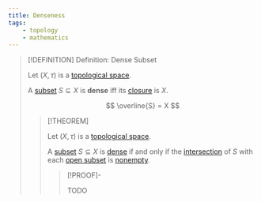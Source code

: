```yaml
---
title: Denseness
tags:
    - topology
    - mathematics
---
```



>[!DEFINITION] Definition: Dense Subset
>
>Let $(X, \tau)$ is a [topological space](../Topological%20Spaces/index.md).
>
>A [subset](../../Set%20Theory/Sets.md) $S \subseteq X$ is **dense** iff its [closure](Closure.md) is $X$.
>
>$$
>\overline{S} = X
>$$
>
>>[!THEOREM]
>>
>>Let $(X, \tau)$ is a [topological space](../Topological%20Spaces/index.md).
>>
>>A [subset](../../Set%20Theory/Sets.md) $S \subseteq X$ is [dense](Denseness.md) if and only if the [intersection](../../Set%20Theory/Set%20Operations.md) of $S$ with each [open subset](../Topological%20Spaces/Open%20Sets.md) is [nonempty](../../Set%20Theory/The%20Empty%20Set.md).
>>
>>>[!PROOF]-
>>>
>>>TODO
>>>
>>
>
